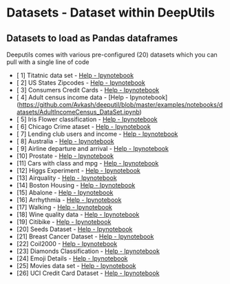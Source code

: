 # Datasets - Dataset within DeepUtils

## Datasets to load as Pandas dataframes

Deeputils comes with various pre-configured (20) datasets which you can pull with a single line of code

- [ 1] Titatnic data set  - [Help - Ipynotebook](https://github.com/Avkash/deeputil/blob/master/examples/notebooks/datasets/TitanicList_DataSet.ipynb)
- [ 2] US States Zipcodes - [Help - Ipynotebook](https://github.com/Avkash/deeputil/blob/master/examples/notebooks/datasets/USStatesZipCodes_DataSet.ipynb)
- [ 3] Consumers Credit Cards - [Help - Ipynotebook](https://github.com/Avkash/deeputil/blob/master/examples/notebooks/datasets/CreditCardCustomers_DataSet.ipynb)
- [ 4] Adult census income data - [Help - Ipynotebook] (https://github.com/Avkash/deeputil/blob/master/examples/notebooks/datasets/AdultIncomeCensus_DataSet.ipynb)
- [ 5] Iris Flower classification - [Help - Ipynotebook](https://github.com/Avkash/deeputil/blob/master/examples/notebooks/datasets/Iris_DataSet.ipynb)
- [ 6] Chicago Crime ataset - [Help - Ipynotebook](https://github.com/Avkash/deeputil/blob/master/examples/notebooks/datasets/Chicago_DataSet.ipynb)
- [ 7] Lending club users and income - [Help - Ipynotebook](https://github.com/Avkash/deeputil/blob/master/examples/notebooks/datasets/LendingClub_DataSet.ipynb)
- [ 8] Australia - [Help - Ipynotebook](https://github.com/Avkash/deeputil/blob/master/examples/notebooks/datasets/Australia_DataSet.ipynb)
- [ 9] Airline departure and arrival - [Help - Ipynotebook](https://github.com/Avkash/deeputil/blob/master/examples/notebooks/datasets/Airline_DataSet.ipynb)
- [10] Prostate - [Help - Ipynotebook](https://github.com/Avkash/deeputil/blob/master/examples/notebooks/datasets/Prostate_DataSet.ipynb)
- [11] Cars with class and mpg - [Help - Ipynotebook](https://github.com/Avkash/deeputil/blob/master/examples/notebooks/datasets/AutoMpg_DataSet.ipynb)
- [12] Higgs Experiment - [Help - Ipynotebook](https://github.com/Avkash/deeputil/blob/master/examples/notebooks/datasets/Higgs_DataSet.ipynb)
- [13] Airquality - [Help - Ipynotebook](https://github.com/Avkash/deeputil/blob/master/examples/notebooks/datasets/AirQuality_DataSet.ipynb)
- [14] Boston Housing - [Help - Ipynotebook](https://github.com/Avkash/deeputil/blob/master/examples/notebooks/datasets/HousingPrices_DataSet.ipynb)
- [15] Abalone - [Help - Ipynotebook](https://github.com/Avkash/deeputil/blob/master/examples/notebooks/datasets/Abalone_DataSet.ipynb)
- [16] Arrhythmia - [Help - Ipynotebook](https://github.com/Avkash/deeputil/blob/master/examples/notebooks/datasets/Arrhythmia_DataSet.ipynb)
- [17] Walking - [Help - Ipynotebook](https://github.com/Avkash/deeputil/blob/master/examples/notebooks/datasets/Walking_DataSet.ipynb)
- [18] Wine quality data - [Help - Ipynotebook](https://github.com/Avkash/deeputil/blob/master/examples/notebooks/datasets/WineQuality_DataSet.ipynb)
- [19] Citibike - [Help - Ipynotebook](https://github.com/Avkash/deeputil/blob/master/examples/notebooks/datasets/CitiBike_DataSet.ipynb)
- [20] Seeds Dataset - [Help - Ipynotebook](https://github.com/Avkash/deeputil/blob/master/examples/notebooks/datasets/Seeds_DataSet.ipynb)
- [21] Breast Cancer Dataset - [Help - Ipynotebook](https://github.com/Avkash/deeputil/blob/master/examples/notebooks/datasets/BreastCancer_DataSet.ipynb)
- [22] Coil2000 - [Help - Ipynotebook](https://github.com/Avkash/deeputil/blob/master/examples/notebooks/datasets/Coil2000_DataSet.ipynb)
- [23] Diamonds Classification - [Help - Ipynotebook](https://github.com/Avkash/deeputil/blob/master/examples/notebooks/datasets/Diamonds_DataSet.ipynb)
- [24] Emoji Details - [Help - Ipynotebook](https://github.com/Avkash/deeputil/blob/master/examples/notebooks/datasets/Emoji_DataSet.ipynb)
- [25] Movies data set  - [Help - Ipynotebook](https://github.com/Avkash/deeputil/blob/master/examples/notebooks/datasets/Movies_DataSet.ipynb)
- [26] UCI Credit Card Dataset - [Help - Ipynotebook](https://github.com/Avkash/deeputil/blob/master/examples/notebooks/datasets/UCICreditCards_DataSet.ipynb)

